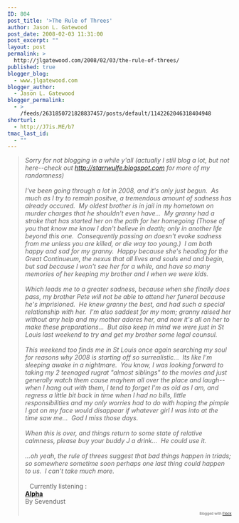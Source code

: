 ```yaml
---
ID: 804
post_title: '>The Rule of Threes'
author: Jason L. Gatewood
post_date: 2008-02-03 11:31:00
post_excerpt: ""
layout: post
permalink: >
  http://jlgatewood.com/2008/02/03/the-rule-of-threes/
published: true
blogger_blog:
  - www.jlgatewood.com
blogger_author:
  - Jason L. Gatewood
blogger_permalink:
  - >
    /feeds/2631850721828837457/posts/default/1142262046318404948
shorturl:
  - http://J7is.ME/b7
tmac_last_id:
  - ""
---
```

><span style="font-style: italic;">Sorry for not blogging in a while y'all (actually I still blog a lot, but not here--check out http://starrwulfe.blogspot.com for more of my randomness)</span><br style="font-style: italic;" /><br style="font-style: italic;" /><span style="font-style: italic;">I've been going through a lot in 2008, and it's only just begun.  As much as I try to remain positve, a tremendous amount of sadness has already occured.  My oldest brother is in jail in my hometown on murder charges that he shouldn't even have...  My granny had a stroke that has started her on the path for her homegoing (Those of you that know me know I don't believe in death; only in another life beyond this one.  Consequently passing on doesn't evoke sadness from me unless you are killed, or die way too young.)  I am both happy and sad for my granny.  Happy because she's heading for the Great Continueum, the nexus that all lives and souls end and begin, but sad because I won't see her for a while, and have so many memories of her keeping my brother and I when we were kids.</span><br style="font-style: italic;" /><br style="font-style: italic;" /><span style="font-style: italic;">Which leads me to a greater sadness, because when she finally does pass, my brother Pete will not be able to attend her funeral because he's imprisioned.  He knew granny the best, and had such a special relationship with her.  I'm also saddest for my mom; granny raised her without any help and my mother adores her, and now it's all on her to make these preparations...  But also keep in mind we were just in St Louis last weekend to try and get my brother some legal counsul.  </span><br style="font-style: italic;" /><br style="font-style: italic;" /><span style="font-style: italic;">This weekend too finds me in St Louis once again searching my soul for reasons why 2008 is starting off so surrealistic...  Its like I'm sleeping awake in a nightmare.  You know, I was looking forward to taking my 2 teenaged rugrat "almost siblings" to the movies and just generally watch them cause mayhem all over the place and laugh--when I hang out with them, I tend to forget I'm as old as I am, and regress a little bit back in time when I had no bills, little responsibilities and my only worries had to do with hoping the pimple I got on my face would disappear if whatever girl I was into at the time saw me...  God I miss those days.</span><br style="font-style: italic;" /><br style="font-style: italic;" /><span style="font-style: italic;">When this is over, and things return to some state of relative calmness, please buy your buddy J a drink...  He could use it.</span><br style="font-style: italic;" /><br style="font-style: italic;" /><span style="font-style: italic;">...oh yeah, the rule of threes suggest that bad things happen in triads; so somewhere sometime soon perhaps one last thing could happen to us.  I can't take much more.<br /><br /></span><img style="margin: 10px 10px 0pt 0pt; float: left;" alt="" title="" src="http://ecx.images-amazon.com/images/I/11qQ1whgdQL.jpg" border="0" /> 																 																 																	Currently 																	 																		listening 																	: 																 																<br /><a href="http://www.amazon.com/gp/product/B000MGBTIE?tag=myspace08-20&link_code=xm2&camp=2025&dev-t=D2WQY839001DMT" target="_blank"><strong>Alpha</strong></a> 																<br />																	By 																	Sevendust 																<br />   <p style="text-align: right; font-size: 8px">Blogged with <a href="http://www.flock.com/blogged-with-flock" title="Flock" target="_new">Flock</a></p>